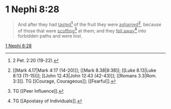 # 1 Nephi 8:28

> And after they had <u>tasted</u>[^a] of the fruit they were <u>ashamed</u>[^b], because of those that were <u>scoffing</u>[^c] at them; and they <u>fell away</u>[^d] into forbidden paths and were lost.

[1 Nephi 8:28](https://www.churchofjesuschrist.org/study/scriptures/bofm/1-ne/8?lang=eng&id=p28#p28)


[^a]: 2 Pet. 2:20 (19-22).
[^b]: [[Mark 4.17|Mark 4:17 (14-20)]]; [[Mark 8.38|8:38]]; [[Luke 8.13|Luke 8:13 (11-15)]]; [[John 12.43|John 12:43 (42-43)]]; [[Romans 3.3|Rom. 3:3]]. TG [[Courage, Courageous]]; [[Fearful]].
[^c]: TG [[Peer Influence]].
[^d]: TG [[Apostasy of Individuals]].

